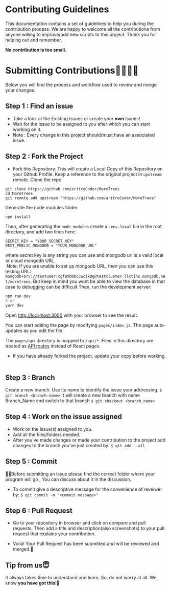 # Contributing Guidelines

This documentation contains a set of guidelines to help you during the contribution process. 
We are happy to welcome all the contributions from anyone willing to improve/add new scripts to this project. Thank you for helping out and remember,

**No contribution is too small.**

# Submitting Contributions👩‍💻👨‍💻

Below you will find the process and workflow used to review and merge your changes.

## Step 1 : Find an issue
- Take a look at the Existing Issues or create your **own** Issues!
- Wait for the Issue to be assigned to you after which you can start working on it.
- Note : Every change in this project should/must have an associated issue. 

## Step 2 : Fork the Project
- Fork this Repository. This will create a Local Copy of this Repository on your Github Profile. Keep a reference to the original project in `upstream` remote.
​Clone the repo
```
git clone https://github.com/aritroCoder/MoreTrees
cd MoreTrees 
git remote add upstream "https://github.com/aritroCoder/MoreTrees"
```
Generate the node modules folder
```
npm install
```
Then, after generating the `node_modules` create a `.env.local` file in the root directory, and add two lines here:
```
SECRET_KEY = "YOUR_SECRET_KEY"
NEXT_PUBLIC_MONGODB = "YOUR_MONGODB_URL"
```
where secret key is any string you can use and mongodb url is a valid local or cloud mongodb URL.<br/>
​
Note: If you are unable to set up mongodb URL, then you can use this testing URL: `mongodb+srv://testuser:cgfBXbObcJwcikDg@testcluster.llctihc.mongodb.net/moretrees`. But keep in mind you wont be able to view the database in that case to debugging can be difficult
Then, run the development server:

```bash
npm run dev
# or
yarn dev
```
Open [http://localhost:3000](http://localhost:3000) with your browser to see the result.

You can start editing the page by modifying `pages/index.js`. The page auto-updates as you edit the file.

The `pages/api` directory is mapped to `/api/*`. Files in this directory are treated as [API routes](https://nextjs.org/docs/api-routes/introduction) instead of React pages.
​

- If you have already forked the project, update your copy before working.
​
## Step 3 : Branch
Create a new branch. Use its name to identify the issue your addressing. `$ git branch <branch-name>`
It will create a new branch with name Branch_Name and switch to that branch `$ git checkout <branch_name>`
## Step 4 : Work on the issue assigned
- Work on the issue(s) assigned to you. 
- Add all the files/folders needed.
- After you've made changes or made your contribution to the project add changes to the branch you've just created by: `$ git add --all`
## Step 5 : Commit
 🎀🎀Before submitting an issue please find the correct folder where your program will go , You can discuss about it in the discussion.
- To commit give a descriptive message for the convenience of reveiwer by: `$ git commit -m "<commit message>" `

## Step 6 : Pull Request
- Go to your repository in browser and click on compare and pull requests. Then add a title and description(also screenshots) to your pull request that explains your contribution.

- Voila! Your Pull Request has been submitted and will be reviewed and merged.🥳


## Tip from us😇

It always takes time to understand and learn. So, do not worry at all. We know **you have got this**!💪

